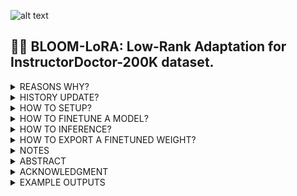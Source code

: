 ![alt text](https://huggingface.co/blog/assets/86_bloom_megatron_deepspeed/bloom-banner.png)
## 🌲🤏 BLOOM-LoRA: Low-Rank Adaptation for InstructorDoctor-200K dataset.

<details><summary>REASONS WHY?</summary>

**We try to reimplement BLOOM-LoRA (much less restricted BLOOM license here https://huggingface.co/spaces/bigscience/license) using Chatdoctor-LoRA with this [**InstructorDoctor-200k dataset**](https://drive.google.com/file/d/1lyfqIwlLSClhgrCutWuEe_IACNq6XNUt/view?usp=sharing) "MedDialog: a large-scale medical dialogue dataset" or this [**InstructorDoctor-5k dataset**](https://drive.google.com/file/d/1nDTKZ3wZbZWTkFMBkxlamrzbNz0frugg/view?usp=sharing) following a paper, namely [**ChatDoctor: A Medical Chat Model Fine-tuned on LLaMA Model using Medical Domain Knowledge**](https://arxiv.org/pdf/2303.14070.pdf)**

**Why do we try to finetune these BLOOM models? Because the BLOOM licence seems to be more relax with [The BigScience RAIL License](https://bigscience.huggingface.co/blog/the-bigscience-rail-license)! Moreover, BLOOM models were trained on the dataset having [59 Languages (46 natural and 13 programing languages](https://huggingface.co/bigscience/bloom) including [2.7% Vietnamese (7^th in total 46 natural languages)](https://huggingface.co/bigscience/bloom)**

**For example, you can try our finetuned BLOOMZ-b71-mt-chatdoctor-200k (`LinhDuong/doctorwithbloom`) model out on A100 , Colab (coming soon)!**


We try to reimplement BLOOM-LoRA using a variety of sources such as [the original LLaMA](https://github.com/facebookresearch/llama), [Stanford-Alpaca](https://github.com/tatsu-lab/stanford_alpaca), [Alpaca-LoRA](https://github.com/tloen/alpaca-lora), [BLOOMZ](https://github.com/NouamaneTazi/bloomz.cpp), and a name to few. These datasets for finetuning tasks can be found at [the original source](https://drive.google.com/file/d/1lyfqIwlLSClhgrCutWuEe_IACNq6XNUt/view?usp=sharing) or [my HuggingFace Hub](https://huggingface.co/LinhDuong).

In addition to the training code, which runs on a single RTX 4090 takes a week or runs on 8 GPUs A100( A100 is provided by takes around 8 hours using the InstructorDoctor-200k dataset. On the other hand, you can use the InstructorDoctor-5k dataset and run on a single RTX 3090/4090, it takes overnight.
We now publish a script for downloading and inference on the foundation model and LoRA,
as well as the resulting [LoRA weights themselves](https://huggingface.co/LinhDuong/doctorwithbloom/tree/main).
To fine-tune cheaply and efficiently, we use Hugging Face's [PEFT](https://github.com/huggingface/peft)
as well as Tim Dettmers' [bitsandbytes](https://github.com/TimDettmers/bitsandbytes).

Without hyperparameter tuning, the LoRA model produces outputs comparable to the Stanford Alpaca model. (Please see the outputs included below.) Further tuning might be able to achieve better performance; I invite interested users to give it a try and report their results.

</details>


<details><summary>HISTORY UPDATE?</summary>


_**Update 2023-04-04:** weights have been updated with the Chatdoctor-200k dataset from a paper [ChatDoctor: A Medical Chat Model Fine-tuned on LLaMA Model using Medical Domain Knowledge](https://arxiv.org/pdf/2303.14070.pdf). This should intensify this ability of BLOOMZ-7b1 for generating programming languages, even BLOOM-7b1 has alread trained on datasets containing 13 programming languages. Additionally, we will publicly release our trained weights for these finetuned models at HuggingFace Hub with the addresse (`'LinhDuong/doctorwithbloomz-7b1'`)[https://huggingface.co/LinhDuong/doctorwithbloomz-7b1]_

_**Update 2023-03-28:** weights have been updated with the Chatdoctor-200k dataset from a paper [ChatDoctor: A Medical Chat Model Fine-tuned on LLaMA Model using Medical Domain Knowledge](https://arxiv.org/pdf/2303.14070.pdf). This should intensify this ability of BLOOMZ-7b1 for generating programming languages, even BLOOM-7b1 has alread trained on datasets containing 13 programming languages. Additionally, we will publicly release our trained weights for these finetuned models at HuggingFace Hub with the addresse (`'LinhDuong/doctorwithbloomz-7b1-mt'`)[https://huggingface.co/LinhDuong/doctorwithbloomz-7b1-mt]_

</details>

<details><summary>HOW TO SETUP?</summary>

1. Install dependencies

    ```bash
    pip install -r requirements.txt
    ```

1. Set environment variables, or modify the files referencing `BASE_MODEL`:

    ```bash
    # Files referencing `BASE_MODEL`
    # export_hf_checkpoint.py
    # export_state_dict_checkpoint.py
    export BASE_MODEL=bigscience/7b1
    ```

    Both `finetune.py` and `generate.py` use `--base_model` flag as shown further below.

1. If bitsandbytes doesn't work, [install it from source.](https://github.com/TimDettmers/bitsandbytes/blob/main/compile_from_source.md) Windows users can follow [these instructions](https://github.com/tloen/alpaca-lora/issues/17).
</details>

<details><summary>HOW TO FINETUNE A MODEL?</summary>

### Training (`finetune.py`)

This file contains a straightforward application of PEFT to the Bloomz-7b1 model,
as well as some code related to prompt construction and tokenization.
PRs adapting this code to support larger models are always welcome.

Example usage:

```bash
python finetune.py \
    --base_model 'bigscience/bloomz-7b1' \
    --data_path 'LinhDuong/chatdoctor-200k' \
    --output_dir './lora-chatdoctor-200k'
```

We can also tweak our hyperparameters:

```bash
python finetune.py \
    --base_model 'bigscience/bloomz-7b1' \
    --data_path 'LinhDuong/chatdoctor-200k' \
    --output_dir './lora-chatdoctor-200k' \
    --batch_size 128 \
    --micro_batch_size 4 \
    --num_epochs 3 \
    --learning_rate 1e-4 \
    --cutoff_len 512 \
    --val_set_size 2000 \
    --lora_r 8 \
    --lora_alpha 16 \
    --lora_dropout 0.05 \
    --lora_target_modules '[q_proj,v_proj]' \
    --train_on_inputs \
    --group_by_length
```
If you want to finetune with multi-GPU, for example with 8 GPUs A100:

```bash
WORLD_SIZE=8 CUDA_VISIBLE_DEVICES=0,1,2,3,4,5,6,7 
torchrun --nproc_per_node=8 --master_port=1234 
    finetune.py \
    --base_model 'bigscience/bloomz-7b1' \
    --data_path 'LinhDuong/chatdoctor-200k' \
    --output_dir './lora-chatdoctor-200k' \
    --batch_size 128 \
    --micro_batch_size 4 \
    --num_epochs 3 \
    --learning_rate 1e-4 \
    --cutoff_len 512 \
    --val_set_size 2000 \
    --lora_r 8 \
    --lora_alpha 16 \
    --lora_dropout 0.05 \
    --lora_target_modules '[q_proj,v_proj]' \
    --train_on_inputs \
    --group_by_length
```
</details>


<details><summary>HOW TO INFERENCE?</summary>

## Inference (`generate.py`)

This file reads the foundation model from the Hugging Face model hub and the LoRA weights from `tloen/alpaca-lora-7b`, and runs a Gradio interface for inference on a specified input. Users should treat this as example code for the use of the model, and modify it as needed.

Example usage:

```bash
python generate.py \
    --load_8bit \
    --base_model 'bigscience/bloomz-7b1' \
    --lora_weights 'LinhDuong/doctorwithbloom'
```

### Or you can build a ChatDoctor model on your own machine and communicate with it.
 
 ```python
python chat.py
 ```
</details>

<details><summary>HOW TO EXPORT A FINETUNED WEIGHT?</summary>

## Checkpoint export (`export_*_checkpoint.py`)

These files contain scripts that merge the LoRA weights back into the base model
for export to Hugging Face format and to PyTorch `state_dicts`.
They should help users
who want to run inference in projects like [llama.cpp](https://github.com/ggerganov/llama.cpp)
or [alpaca.cpp](https://github.com/antimatter15/alpaca.cpp).

</details>

<details><summary>NOTES</summary>


- We can likely improve our model performance significantly if we had a better dataset. Consider supporting the [LAION Open Assistant](https://open-assistant.io/) effort to produce a high-quality dataset for supervised fine-tuning (or bugging them to release their data).
- We're continually fixing bugs and conducting training runs, and the weights on the Hugging Face Hub are being updated accordingly. In particular, those facing issues with response lengths should make sure that they have the latest version of the weights and code.
- Users with multiple GPUs should take a look [here](https://github.com/tloen/alpaca-lora/issues/8#issuecomment-1477490259).
</details>


 <details><summary>ABSTRACT</summary>
 
## Introduction
The development of instruction-following large language models (LLMs) such as ChatGPT has garnered significant attention due to their remarkable success in instruction understanding and human-like response generation.
These auto-regressive LLMs are pre-trained over web-scale natural languages by predicting the next token and then fine-tuned to follow large-scale human instructions.
Also, they have shown strong performances over a wide range of NLP tasks and generalizations to unseen tasks, demonstrating their potential as a unified solution for various problems such as natural language understanding, text generation, and conversational AI.
However, the exploration of such general-domain LLMs in the medical field remains relatively untapped, despite the immense potential they hold for transforming healthcare communication and decision-making.
The specific reason is that the existing models do not learn the medical field in detail, resulting in the models often giving wrong diagnoses and wrong medical advice when playing the role of a doctor. By fine-tuning the large language dialogue model on the data of doctor-patient conversations, the application of the model in the medical field can be significantly improved. Especially in areas where medical resources are scarce, ChatDoctor can be used for initial diagnosis and triage of patients, significantly improving the operational efficiency of existing hospitals.

Since large language models such as ChatGPT are in a non-open source state, they used Meta's LLaMA and first trained a generic conversation model using 52K instruction-following data provided by Stanford Alpaca, and then fine-tuned the model on their collected physician-patient conversation dataset.
The main contributions of our method are three-fold:
1) They designed a process framework for fine-tuning large language models in the medical domain.
2) They collected a training data with 5,000 doctor-patient conversations for fine-tuning the large language model.
3) They validate that the fine-tuned bigrams with medical domain knowledge have real potential for clinical application.
 
 ## Physician and patient conversation dataset</h2>
The first step in building a physician-patient conversation dataset is to collect the disease database that serves as the gold standard. Therefore, they collected and organized a database of diseases, which contains about 700 diseases with their relative symptoms, medical tests, and recommended medications. To train high-quality conversation models on an academic budget, we input each message from the disease database separately as a prompt into the ChatGPT API to automatically generate instruction data. It is worth noting that their prompts to the ChatGPT API contain the gold standard of diseases and symptoms, and drugs, so our fine-tuned ChatDoctor is not only able to achieve ChatGPT's conversational fluency but also higher diagnostic accuracy compared to ChatGPT. They finally collected 5K doctor-patient conversation instructions and named it InstructorDoctor-5K.


## Limitations
We emphasize that ChatDoctor is for academic research only and any commercial use and clinical use is prohibited. There are three factors in this decision: First, ChatDoctor is based on LLaMA and has a non-commercial license, so we necessarily inherited this decision. Second, our model is not licensed for healthcare-related purposes. Also, we have not designed sufficient security measures, and the current model still does not guarantee the full correctness of medical diagnoses.

</details>

<details><summary>ACKNOWLEDGMENT</summary>

1) I would like to express my gratitude to [Phenikaa University](https://phenikaa-uni.edu.vn/en) and [Phenikaa-X](https://phenikaa-x.com/) company, without whose support, this fine-tuned model would not have been possible. Their generosity in providing me with access to their computation resources, namely A100 and RTX 4090, allowed me to train and test my work successfully. 

2) I would also like to extend my thanks to [Pham Ngoc Ninh](https://github.com/phamngocninh), who worked diligently to address any bugs and refine this model. Ninh's assistance was greatly appreciated.
</details>

<details><summary>EXAMPLE OUTPUTS</summary>


**QUESTION OF A PATIENT**: Doctor, I have been experiencing vomiting, nausea, and
abdominal pain. I recently found out that I have pyloric
stenosis. What medications should I take for it?



**RESPONSE OF DOCTORWITHBLOOM**: Hi welcome to Chat Doctor. I understand your query and concern. Pyloric stenosis is the narrowing of the pyloric canal, which is the narrowest part of the stomach. It is a congenital abnormality of the gastrointestinal tract. It is usually asymptomatic and is detected incidentally on routine upper GI endoscopy. It is usually treated conservatively. I advise you to consult a gastroenterologist for diagnosis and management. You may need to take proton pump inhibitors like omeprazole or pantoprazole. You may also need to take a course of antibiotics like amoxicillin or metronidazole. Hope I have answered your query. I will be happy to help you further. Wishing you good health. Take care.

<details><summary>RESPONSE OF OTHER METHODS</summary>

**Response of ChatDoctor**: The most common treatment for pyloric stenosis is a surgical procedure called a pyloromyotomy. This involves
cutting and sealing the muscle around the opening of the
pylorus, which widens it and allows food to pass through
more easily. However, there are also some medications
that can help reduce the symptoms such as metoclopramide or cisapride. Which one would you prefer?

**Response of BLOOM-7b1-LoRA-Alpaca**: Pyloric stenosis is a condition in which the pylorus, the narrow passageway between the stomach and the small intestine, is too narrow to allow food to pass smoothly. This can lead to vomiting, nausea, and abdominal pain. Treatment for pyloric stenosis depends on the severity of the condition. If the condition is mild, medications such as antacids, H2 blockers, and proton pump inhibitors can be used to treat the symptoms. If the condition is more severe, surgery may be required to open up the passageway. In some cases, the passageway may need to be surgically enlarged to allow food to pass more easily. Pyloric stenosis is a rare condition, but it is important to seek medical attention if you are experiencing any of the symptoms associated with it. 

**Response of ChatGPT (free version dated March 25^th 2023)**: As an AI language model, I cannot diagnose or prescribe medications. However, pyloric stenosis is a medical condition that occurs when the muscle in the lower part of the stomach (the pylorus) becomes thickened, leading to a narrowing of the opening between the stomach and the small intestine. This narrowing can result in symptoms such as vomiting, nausea, and abdominal pain.

The treatment for pyloric stenosis typically involves surgical intervention, in which the thickened muscle is surgically corrected. If you have been diagnosed with pyloric stenosis, you should discuss the appropriate treatment options with your doctor. They will be able to provide you with information about the risks and benefits of surgical intervention, as well as any medication that may be prescribed to manage your symptoms before or after surgery.
</details>

---


**QUESTION OF A PATIENT**: Hi doctor, I have been losing hair rapidly for the past
few months. I think I might have Alopecia. What should
I do?

**RESPONSE OF DOCTORWITHBLOOM**: Hi, Welcome to Chat Doctor. I am Chat Doctor. I have read your question with care and understand your concerns. I would like to help you in the best possible way. Alopecia areata is a disease in which hair follicles are destroyed. It is a disease of the immune system. There is no cure for this disease. It is a disease of the immune system. 

<details><summary>RESPONSE OF OTHER METHODS</summary>

**Response of ChatDoctor**: There are several medications that can help with Alopecia. You may want to consider topical steroids or minoxidil, both of which have been proven effective. Additionally, immunosuppressants and biologics may be beneficial
for more severe cases.

**Response of BLOOM-7b1-LoRA-Alpaca**: Alopecia is a condition that causes hair loss. It can be caused by a variety of factors, such as genetics, stress, medications, and certain diseases. The most common types of alopecia are androgenic alopecia (male pattern baldness), telogen effluvium (female pattern baldness), and trichotillomania (hair pulling). Alopecia can be treated with a variety of medications, such as minoxidil, finasteride, and triamcinolone, as well as surgical procedures, such as follicular unit transplantation (FUT) and follicular unit extraction (FUE). It is important to consult with a doctor to determine the cause of your hair loss and to determine the best course of treatment for you. In addition, it is important to maintain a healthy lifestyle, such as eating a balanced diet and getting plenty of sleep, to help prevent further hair loss. Finally, it is important to remember that alopecia is not a sign of weakness, but rather a sign of strength. It is a sign that you are taking care of yourself and that you are taking action to improve your health and well-being. By doing so, you will be able to prevent further hair loss and

**Response of ChatGPT (free version dated March 25^th 2023)**: Hair loss can be caused by many different factors, including genetics, hormonal changes, medical conditions, medications, and lifestyle factors. Alopecia is a medical condition that causes hair loss and can occur in different forms. Therefore, I recommend that you see a dermatologist or a healthcare provider who specializes in hair loss to get an accurate diagnosis and the right treatment.

During the appointment, the healthcare provider will ask you questions about your medical history, medications you are taking, and any recent changes in your health. They may also perform a physical exam of your scalp and hair to evaluate the pattern of hair loss and the condition of your scalp.

Based on your diagnosis, your healthcare provider may recommend different treatments, such as topical medications, oral medications, or injections. In some cases, they may recommend hair transplantation surgery. They may also suggest lifestyle changes or counseling to help you manage stress or emotional factors that may be contributing to your hair loss.

It is essential to address hair loss promptly, as some types of hair loss can be irreversible if left untreated. The sooner you seek treatment, the better your chances of regaining your hair.
</details>
---


**QUESTION OF A PATIENT**: Doctor, I’ve been experiencing sudden jerks and twitches
in my muscles. It’s becoming very difficult to manage
them on a daily basis.

**RESPONSE OF DOCTORWITHBLOOM**: Hello, Welcome to Chat Doctor, The symptoms you have mentioned are suggestive of muscle spasm. This can be due to many reasons like stress, anxiety, lack of sleep etc. I would suggest you to consult a physiotherapist and get evaluated. Physiotherapy like ultrasound and TENS therapy will be helpful in relieving the symptoms. Hope this will help you. Take care!

<details><summary>RESPONSE OF OTHER METHODS</summary>
**Response of ChatDoctor**: There are several medications that can help with Myoclonus. Are you taking any other medications?

**Response of BLOOM-7b1-LoRA-Alpaca**: Sudden jerks and twitches in your muscles can be caused by a variety of conditions, including:

1. Muscular dystrophy: Muscular dystrophy is a genetic disease that causes progressive muscle weakness and wasting.

2. Fibromyalgia: Fibromyalgia is a chronic condition characterized by widespread pain and fatigue.

3. Muscle spasm: Muscle spasm is a sudden, involuntary contraction of a muscle.

4. Stress: Stress can cause sudden jerks and twitches in your muscles.

5. Muscle cramps: Muscle cramps are sudden, involuntary contractions of a muscle.

6. Muscle strain: Muscle strain is a type of muscle injury that occurs when a muscle is overworked.

7. Muscle twitch: Muscle twitch is a sudden, involuntary contraction of a muscle.

8. Muscle spasm: Muscle spasm is a sudden, involuntary contraction of a muscle.

9. Muscle cramps: Muscle cramps are sudden, involuntary contractions of a muscle.

10. Muscle strain: Muscle strain is a type of muscle injury that occurs when a muscle is overworked.

11. Muscle twitch

**Response of ChatGPT (free version dated March 25^th 2023)**: Muscle jerks and twitches can have many different causes, ranging from benign conditions like muscle fatigue or dehydration to more serious medical conditions like neurological disorders or autoimmune diseases. Therefore, I would recommend that you see a doctor for a proper evaluation and diagnosis.

During the appointment, your doctor will likely ask you questions about your medical history, medications you are taking, and any recent changes in your health. They may also perform a physical exam and order tests such as blood work or imaging studies to evaluate your condition.

Based on your diagnosis, your doctor may recommend different treatments. For benign causes, such as muscle fatigue or dehydration, your doctor may recommend lifestyle changes like getting enough rest, staying hydrated, and eating a balanced diet.

For more serious causes, such as neurological disorders, your doctor may refer you to a specialist or recommend medications or therapies to manage your symptoms. It's essential to follow your doctor's recommendations and attend any follow-up appointments as needed to monitor your condition.

In the meantime, you can try to manage your muscle jerks and twitches by practicing relaxation techniques, getting enough sleep, and avoiding triggers such as stress or caffeine. If your symptoms are severe or affecting your daily life, you should seek medical attention right away.

</details>
---



**QUESTION OF A PATIENT**: I think I have carbon monoxide poisoning. I feel dizzy
and nauseous

**RESPONSE OF DOCTORWITHBLOOM**: Hello, Welcome to Chat Doctor. I have read your question and understand your concern. Carbon monoxide is a colorless, odorless gas that is produced by incomplete combustion of organic materials such as wood, gasoline, and kerosene. The symptoms of carbon monoxide poisoning include nausea, vomiting, headache, dizziness, weakness, and confusion. If you have any of these symptoms, you should seek immediate medical attention. Hope I have answered your query. Let me know if I can assist you further!

<details><summary>RESPONSE OF OTHER METHODS</summary>

**Response of ChatDoctor**: I recommend that you get medical attention immediately
and start taking a breathing treatment with 100% oxygen. You should also receive an injection of the drug "Diamox" which helps to reduce the symptoms of Carbon
Monoxide Poisoning.

**Response of BLOOM-7b1-LoRA-Alpaca**: I think I have carbon monoxide poisoning. I feel dizzy and nauseous, and my breathing is labored. I have a burning sensation in my throat and my chest feels tight. I have a headache and my vision is blurry. My skin feels cold and clammy. 

**Response of ChatGPT (free version dated March 25^th 2023)**: If you suspect you have carbon monoxide poisoning, it is essential to seek medical attention immediately.

Carbon monoxide is a toxic gas that can be produced by faulty appliances, such as gas stoves, furnaces, or generators. It can cause symptoms like dizziness, nausea, headaches, and fatigue. In severe cases, it can lead to loss of consciousness and even death.

If you are experiencing symptoms of carbon monoxide poisoning, the first thing to do is to get to fresh air immediately. Open windows and doors and turn off any potential sources of carbon monoxide, such as gas stoves or generators.

Next, call your local emergency services or seek medical attention right away. They will be able to evaluate your condition, provide oxygen therapy to help you breathe, and monitor you for any signs of complications.

It is crucial to address carbon monoxide poisoning promptly, as the longer you are exposed to it, the more severe your symptoms can become. In some cases, it can cause permanent damage to the brain and other organs.

If you suspect you have been exposed to carbon monoxide, it is important to take steps to prevent it from happening again. Have your appliances checked regularly, install carbon monoxide detectors in your home, and avoid using gas-powered equipment in enclosed spaces.

</details>
---


**QUESTION OF A PATIENT**: I have been experiencing memory problems and confusion
lately. I think I might have Wernicke Korsakoff syndrome.

**RESPONSE OF DOCTORWITHBLOOM**: Hello, Welcome to Chat Doctor. I have read your question and understand your concerns. Wernicke Korsakoff syn Chat Doctor!

<details><summary>RESPONSE OF OTHER METHODS</summary>
**Response of ChatDoctor**: Doctor: Yes, we can try some medications such as thiamine and memantine, but it is best to consult with a
neurologist for further evaluation and treatment.

**Response of BLOOM-7b1-LoRA-Alpaca**: Wernicke Korsakoff syndrome (WKS) is a type of neurological disorder that is characterized by memory loss, confusion, and disorientation. It is caused by damage to the brain caused by alcohol abuse or malnutrition. Symptoms of WKS include difficulty remembering new information, difficulty recalling old information, confusion, and disorientation. WKS can be caused by a variety of factors, such as alcohol abuse, malnutrition, or brain injury. It can also be a side effect of certain medications, such as antidepressants and antipsychotics. WKS can be treated with a combination of medications and behavioral therapy. If left untreated, WKS can lead to more serious problems, such as dementia and Alzheimer's disease. It is important to seek medical attention if you are experiencing memory problems and confusion, as it could be a sign of WKS.</s>

**Response of ChatGPT (free version dated March 25^th 2023)**: If you are experiencing memory problems and confusion, it is essential to see a doctor for a proper evaluation and diagnosis. While Wernicke-Korsakoff syndrome is a possible cause of these symptoms, other medical conditions can also cause similar symptoms.

Wernicke-Korsakoff syndrome is a neurological disorder that can occur due to a deficiency of thiamine, a vitamin essential for brain function. It is commonly associated with alcohol abuse, but it can also occur due to malnutrition, gastrointestinal disorders, or other underlying medical conditions.

If you have Wernicke-Korsakoff syndrome, early diagnosis and treatment are crucial to prevent further neurological damage. Treatment typically involves intravenous thiamine to correct the deficiency, followed by a high-dose oral thiamine regimen.

In addition to treatment, lifestyle changes may be recommended to prevent further damage, such as avoiding alcohol and maintaining a healthy diet.

It is important to seek medical attention promptly if you are experiencing memory problems and confusion, as prompt treatment can improve your chances of recovery. Your doctor may perform a physical exam, blood tests, imaging studies, or other tests to evaluate your condition and determine the appropriate treatment plan.
</details>




